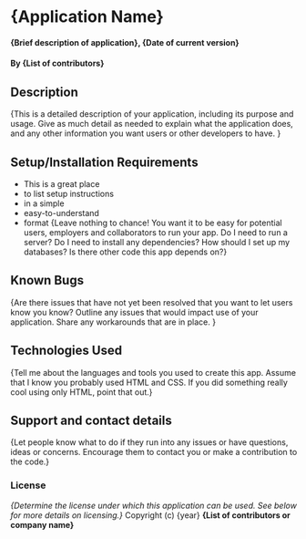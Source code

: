 # {Application Name} 
#### {Brief description of application}, {Date of current version} 
#### By **{List of contributors}** 
## Description 
{This is a detailed description of your application, including its purpose and usage.  Give as much detail as needed to explain what the application does, and any other information you want users or other developers to have. } 
## Setup/Installation Requirements 
* This is a great place 
* to list setup instructions 
* in a simple 
* easy-to-understand 
* format 
{Leave nothing to chance! You want it to be easy for potential users, employers and collaborators to run your app. Do I need to run a server? Do I need to install any dependencies? How should I set up my databases? Is there other code this app depends on?} 
## Known Bugs 
{Are there issues that have not yet been resolved that you want to let users know you know? Outline any issues that would impact use of your application. Share any workarounds that are in place. } 
## Technologies Used 
{Tell me about the languages and tools you used to create this app. Assume that I know you probably used HTML and CSS. If you did something really cool using only HTML, point that out.} 
## Support and contact details 
{Let people know what to do if they run into any issues or have questions, ideas or concerns.  Encourage them to contact you or make a contribution to the code.} 
### License 
*{Determine the license under which this application can be used.  See below for more details on licensing.}* 
Copyright (c) {year} **{List of contributors or company name}** 
